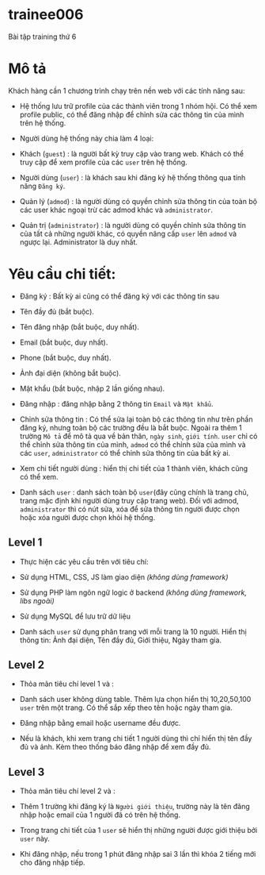 # trainee006
Bài tập training thứ 6 

# Mô tả

Khách hàng cần 1 chương trình chạy trên nền web với các tính năng sau:

- Hệ thống lưu trữ profile của các thành viên trong 1 nhóm hội. Có thể xem profile public, có thể đăng nhập để chỉnh sửa các thông tin của mình trên hệ thống.

- Người dùng hệ thống này chia làm 4 loại:

 - Khách (`guest`) :  là người bất kỳ truy cập vào trang web. Khách có thể truy cập để xem profile của các `user` trên hệ thống.
 - Người dùng (`user`) : là khách sau khi đăng ký hệ thống thông qua tính năng `Đăng ký`.
 - Quản lý (`admod`) : là người dùng có quyền chỉnh sửa thông tin của toàn bộ các user khác ngoại trừ các admod khác và `administrator`.
 - Quản trị (`administrator`) :  là người dùng có quyền chỉnh sửa thông tin của tất cả những người khác, có quyền nâng cấp `user` lên `admod` và ngược lại. Administrator là duy nhất.

# Yêu cầu chi tiết:

- Đăng ký : Bất kỳ ai cũng có thể đăng ký với các thông tin sau
 
 - Tên đầy đủ (bắt buộc).
 - Tên đăng nhập (bắt buộc, duy nhất).
 - Email (bắt buộc, duy nhất).
 - Phone (bắt buộc, duy nhất).
 - Ảnh đại diện (không bắt buộc).
 - Mật khẩu (bắt buộc, nhập 2 lần giống nhau).

- Đăng nhập : đăng nhập bằng 2 thông tin `Email` và `Mật khẩu`.

- Chỉnh sửa thông tin : Có thể sửa lại toàn bộ các thông tin như trên phần đăng ký, nhưng toàn bộ các trường đều là bắt buộc. Ngoài ra thêm 1 trường `Mô tả` để mô tả qua về bản thân, `ngày sinh`, `giới tính`. `user` chỉ có thể chỉnh sửa thông tin của mình, `admod` có thể chỉnh sửa của mình và các `user`, `administrator` có thể chỉnh sửa thông tin của bất kỳ ai.

- Xem chi tiết người dùng : hiển thị chi tiết của 1 thành viên, khách cũng có thể xem.
- Danh sách `user` :  danh sách toàn bộ `user`(đây cũng chính là trang chủ, trang mặc định khi người dùng truy cập trang web). Đối với admod, `administrator` thì có nút sửa, xóa để sửa thông tin người được chọn hoặc xóa người được chọn khỏi hệ thống.

## Level 1

- Thực hiện các yêu cầu trên với tiêu chí:

 - Sử dụng HTML, CSS, JS làm giao diện _(không dùng framework)_
 - Sử dụng PHP làm ngôn ngữ logic ở backend _(không dùng framework, libs ngoài)_
 - Sử dụng MySQL để lưu trữ dữ liệu
 - Danh sách `user` sử dụng phân trang với mỗi trang là 10 người. Hiển thị thông tin: Ảnh đại diện, Tên đầy đủ, Giới thiệu, Ngày tham gia.

## Level 2

- Thỏa mãn tiêu chí level 1 và :

 - Danh sách user không dùng table. Thêm lựa chọn hiển thị 10,20,50,100 `user` trên một trang. Có thể sắp xếp theo tên hoặc ngày tham gia.
 - Đăng nhập bằng email hoặc username đều được.
 - Nếu là khách, khi xem trang chi tiết 1 người dùng thì chỉ hiển thị tên đầy đủ và ảnh. Kèm theo thống báo đăng nhập để xem đầy đủ.
 
## Level 3

- Thỏa mãn tiêu chí level 2 và :

 - Thêm 1 trường khi đăng ký là `Người giới thiệu`, trường này là tên đăng nhập hoặc email của 1 người đã có trên hệ thống.
 - Trong trang chi tiết của 1 `user` sẽ hiển thị những người được giới thiệu bởi `user` này.
 - Khi đăng nhập, nếu trong 1 phút đăng nhập sai 3 lần thì khóa 2 tiếng mới cho đăng nhập tiếp.
 
